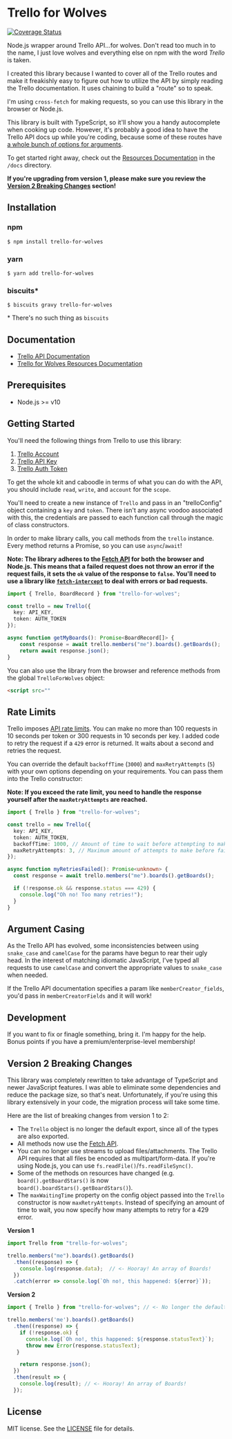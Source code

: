 # Trello for Wolves

[![Coverage Status](https://coveralls.io/repos/github/mikerourke/trello-for-wolves/badge.svg?branch=master)](https://coveralls.io/github/mikerourke/trello-for-wolves?branch=master)

Node.js wrapper around Trello API...for wolves.  Don't read too much in to the name, I just love wolves and everything else on npm with the word *Trello* is taken.

I created this library because I wanted to cover all of the Trello routes and make it freakishly easy to figure out how to utilize the API by simply reading the Trello documentation.
It uses chaining to build a "route" so to speak.

I'm using `cross-fetch` for making requests, so you can use this library in the browser or Node.js.

This library is built with TypeScript, so it'll show you a handy autocomplete when cooking up code.
However, it's probably a good idea to have the Trello API docs up while you're coding, because some of these routes have [a whole bunch of options for arguments](https://developers.trello.com/reference#boardsboardid-1).

To get started right away, check out the [Resources Documentation](./docs/index.md) in the `/docs` directory.

**If you're upgrading from version 1, please make sure you review the [Version 2 Breaking Changes](#version-2-breaking-changes) section!**

## Installation

### npm

```
$ npm install trello-for-wolves
```

### yarn

```
$ yarn add trello-for-wolves
```

### biscuits*

```
$ biscuits gravy trello-for-wolves
```

&ast; There's no such thing as `biscuits`

## Documentation

- [Trello API Documentation](https://developers.trello.com/advanced-reference)
- [Trello for Wolves Resources Documentation](./docs/index.md)

## Prerequisites

- Node.js >= v10

## Getting Started

You'll need the following things from Trello to use this library:

1. [Trello Account](https://trello.com/signup)
2. [Trello API Key](https://trello.com/app-key)
3. [Trello Auth Token](https://developers.trello.com/authorize)

To get the whole kit and caboodle in terms of what you can do with the API, you should include `read`, `write`, and `account` for the `scope`.

You'll need to create a new instance of `Trello` and pass in an "trelloConfig" object containing a `key` and `token`.
There isn't any async voodoo associated with this, the credentials are passed to each function call through the magic of class constructors.

In order to make library calls, you call methods from the `trello` instance. Every method returns a Promise, so you can use `async`/`await`!

**Note: The library adheres to the [Fetch API](https://developer.mozilla.org/en-US/docs/Web/API/Fetch_API) for both the browser and Node.js.
This means that a failed request does not throw an error if the request fails, it sets the `ok` value of the response to `false`.
You'll need to use a library like [`fetch-intercept`](https://www.npmjs.com/package/fetch-intercept) to deal with errors or bad requests.**

```typescript
import { Trello, BoardRecord } from "trello-for-wolves";

const trello = new Trello({
  key: API_KEY,
  token: AUTH_TOKEN
});

async function getMyBoards(): Promise<BoardRecord[]> {
    const response = await trello.members("me").boards().getBoards();
    return await response.json();
}
```

You can also use the library from the browser and reference methods from the global `TrelloForWolves` object:

```html
<script src=""
```

## Rate Limits

Trello imposes [API rate limits](http://help.trello.com/article/838-api-rate-limits).
You can make no more than 100 requests in 10 seconds per token or 300 requests in 10 seconds per key.
I added code to retry the request if a `429` error is returned. It waits about a second and retries the request.

You can override the default `backoffTime` (`3000`) and `maxRetryAttempts` (`5`) with your own options depending on your requirements.
You can pass them into the Trello constructor:

**Note: If you exceed the rate limit, you need to handle the response yourself after the `maxRetryAttempts` are reached.**

```typescript
import { Trello } from "trello-for-wolves";

const trello = new Trello({
  key: API_KEY,
  token: AUTH_TOKEN,
  backoffTime: 1000, // Amount of time to wait before attempting to make another API call.
  maxRetryAttempts: 3, // Maximum amount of attempts to make before failing.
});

async function myRetriesFailed(): Promise<unknown> {
  const response = await trello.members("me").boards().getBoards();

  if (!response.ok && response.status === 429) {
    console.log("Oh no! Too many retries!");
  }
}
```

## Argument Casing

As the Trello API has evolved, some inconsistencies between using `snake_case` and `camelCase` for the params have begun to rear their ugly head.
In the interest of matching idiomatic JavaScript, I've typed all requests to use `camelCase` and convert the appropriate values to `snake_case` when needed.

If the Trello API documentation specifies a param like `memberCreator_fields`, you'd pass in `memberCreatorFields` and it will work!

## Development

If you want to fix or finagle something, bring it. I'm happy for the help. Bonus points if you have a premium/enterprise-level membership!

## Version 2 Breaking Changes

This library was completely rewritten to take advantage of TypeScript and newer JavaScript features.
I was able to eliminate some dependencies and reduce the package size, so that's neat.
Unfortunately, if you're using this library extensively in your code, the migration process will take some time.

Here are the list of breaking changes from version 1 to 2:

- The `Trello` object is no longer the default export, since all of the types are also exported.
- All methods now use the [Fetch API](https://developer.mozilla.org/en-US/docs/Web/API/Fetch_API).
- You can no longer use streams to upload files/attachments. The Trello API requires that all files be encoded as multipart/form-data.
  If you're using Node.js, you can use `fs.readFile()`/`fs.readFileSync()`.
- Some of the methods on resources have changed (e.g. `board().getBoardStars()` is now `board().boardStars().getBoardStars()`).
- The `maxWaitingTime` property on the config object passed into the `Trello` constructor is now `maxRetryAttempts`.
  Instead of specifying an amount of time to wait, you now specify how many attempts to retry for a 429 error.

**Version 1**

```javascript
import Trello from "trello-for-wolves";

trello.members("me").boards().getBoards()
  .then((response) => {
    console.log(response.data);  // <- Hooray! An array of Boards!
  })
  .catch(error => console.log(`Oh no!, this happened: ${error}`));
```

**Version 2**

```typescript
import { Trello } from "trello-for-wolves"; // <- No longer the default export!

trello.members('me').boards().getBoards()
  .then((response) => {
    if (!response.ok) {
      console.log(`Oh no!, this happened: ${response.statusText}`);
      throw new Error(response.statusText);
   }

    return response.json();
  })
  .then(result => {
    console.log(result); // <- Hooray! An array of Boards!
  });
```

## License

MIT license. See the [LICENSE](./LICENSE.md) file for details.
